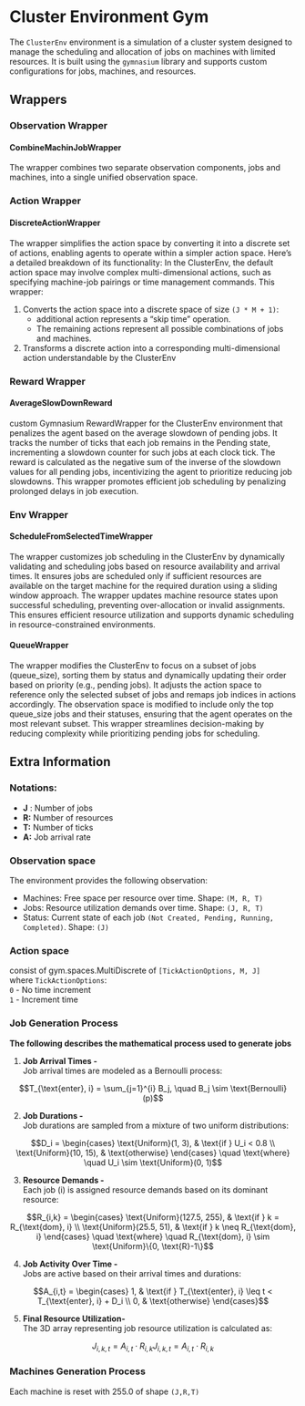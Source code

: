 # Cluster Environment Gym

The `ClusterEnv` environment is a simulation of a cluster system designed to manage the scheduling and allocation of jobs 
on machines with limited resources. It is built using the `gymnasium` library and supports custom configurations for jobs, machines, and resources.


## Wrappers

### Observation Wrapper

#### CombineMachinJobWrapper
The wrapper combines two separate observation components, jobs and machines, into a single unified observation space. 

### Action Wrapper

#### DiscreteActionWrapper
The wrapper simplifies the action space by converting it into a discrete set of actions, 
enabling agents to operate within a simpler action space. Here’s a detailed breakdown of its functionality:
In the ClusterEnv, the default action space may involve complex multi-dimensional actions, such as specifying machine-job pairings or time management commands. This wrapper:
1.	Converts the action space into a discrete space of size  `(J * M + 1)`: 
     - additional action represents a “skip time” operation.
     - The remaining actions represent all possible combinations of jobs and machines.
2.	Transforms a discrete action into a corresponding multi-dimensional action understandable by the ClusterEnv
### Reward Wrapper

#### AverageSlowDownReward
custom Gymnasium RewardWrapper for the ClusterEnv environment that penalizes the agent based on the average slowdown of pending jobs. 
It tracks the number of ticks that each job remains in the Pending state, incrementing a slowdown counter for such jobs at each clock tick. 
The reward is calculated as the negative sum of the inverse of the slowdown values for all pending jobs, incentivizing the agent to prioritize reducing job slowdowns. 
This wrapper promotes efficient job scheduling by penalizing prolonged delays in job execution.

### Env Wrapper

#### ScheduleFromSelectedTimeWrapper
The wrapper customizes job scheduling in the ClusterEnv by dynamically validating and scheduling jobs based on resource availability
and arrival times. It ensures jobs are scheduled only if sufficient resources are available on the target machine for 
the required duration using a sliding window approach. The wrapper updates machine resource states upon successful scheduling, preventing
over-allocation or invalid assignments. This ensures efficient resource utilization and supports dynamic scheduling in resource-constrained environments.

#### QueueWrapper
The wrapper modifies the ClusterEnv to focus on a subset of jobs (queue_size), sorting them by status and dynamically updating their order based 
on priority (e.g., pending jobs). It adjusts the action space to reference only the selected subset of jobs and remaps 
job indices in actions accordingly. The observation space is modified to include only the top queue_size jobs and their statuses, ensuring that the agent operates on the most relevant subset.
This wrapper streamlines decision-making by reducing complexity while prioritizing pending jobs for scheduling.


## Extra Information

### Notations:
-   **J** : Number of jobs
-   **R:** Number of resources
-   **T:** Number of ticks
-   **A:** Job arrival rate 

### Observation space
The environment provides the following observation:
-   Machines: Free space per resource over time. Shape: `(M, R, T)`
-   Jobs: Resource utilization demands over time. Shape: `(J, R, T)`
-   Status: Current state of each job `(Not Created, Pending, Running, Completed)`. Shape: `(J)`

### Action space
consist of gym.spaces.MultiDiscrete of `[TickActionOptions, M, J]` </br>
where `TickActionOptions`: </br>
`0` - No time increment </br>
`1` - Increment time

### Job Generation Process

**The following describes the mathematical process used to generate jobs**
1. **Job Arrival Times -** </br>
Job arrival times are modeled as a Bernoulli process:
```math
T_{\text{enter}, i} = \sum_{j=1}^{i} B_j, \quad B_j \sim \text{Bernoulli}(p)
```

2. **Job Durations -** </br>
Job durations are sampled from a mixture of two uniform distributions:
```math
D_i = 
\begin{cases} 
\text{Uniform}(1, 3), & \text{if } U_i < 0.8 \\
\text{Uniform}(10, 15), & \text{otherwise}
\end{cases}
\quad \text{where} \quad U_i \sim \text{Uniform}(0, 1)
```

3.  **Resource Demands -** </br>
Each job (i) is assigned resource demands based on its dominant resource:
```math
R_{i,k} =
\begin{cases} 
\text{Uniform}(127.5, 255), & \text{if } k = R_{\text{dom}, i} \\
\text{Uniform}(25.5, 51), & \text{if } k \neq R_{\text{dom}, i}
\end{cases}
\quad \text{where} \quad R_{\text{dom}, i} \sim \text{Uniform}\{0, \text{R}-1\}
```

4. **Job Activity Over Time -** </br>
Jobs are active based on their arrival times and durations:
```math
A_{i,t} =
\begin{cases}
1, & \text{if } T_{\text{enter}, i} \leq t < T_{\text{enter}, i} + D_i \\
0, & \text{otherwise}
\end{cases}
```

5. **Final Resource Utilization-** </br>
The 3D array representing job resource utilization is calculated as:
```math
J_{i,k,t} = A_{i,t} \cdot R_{i,k}
J_{i,k,t} = A_{i,t} \cdot R_{i,k}
```

### Machines Generation Process
Each machine is reset with 255.0 of shape `(J,R,T)`
